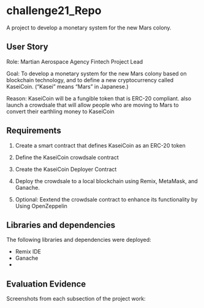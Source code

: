 # challenge21_Repo
A project to develop a monetary system for the new Mars colony. 

## User Story
Role: Martian Aerospace Agency Fintech Project Lead

Goal: To develop a monetary system for the new Mars colony based on blockchain technology, and to define a new cryptocurrency called KaseiCoin. (“Kasei” means “Mars” in Japanese.)

Reason: KaseiCoin will be a fungible token that is ERC-20 compliant. also launch a crowdsale that will allow people who are moving to Mars to convert their earthling money to KaseiCoin

## Requirements
1. Create a smart contract that defines KaseiCoin as an ERC-20 token

2. Define the KaseiCoin crowdsale contract

3. Create the KaseiCoin Deployer Contract

4. Deploy the crowdsale to a local blockchain using Remix, MetaMask, and Ganache.

5. Optional: Eextend the crowdsale contract to enhance its functionality by Using OpenZeppelin

## Libraries and dependencies
The following libraries and dependencies were deployed:
- Remix IDE
- Ganache
- 

## Evaluation Evidence 
Screenshots from each subsection of the project work:
